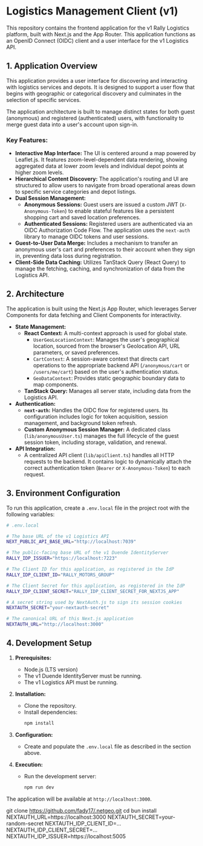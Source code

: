 # Logistics Management Client (v1)

This repository contains the frontend application for the v1 Rally Logistics platform, built with Next.js and the App Router. This application functions as an OpenID Connect (OIDC) client and a user interface for the v1 Logistics API.

## 1. Application Overview

This application provides a user interface for discovering and interacting with logistics services and depots. It is designed to support a user flow that begins with geographic or categorical discovery and culminates in the selection of specific services.

The application architecture is built to manage distinct states for both guest (anonymous) and registered (authenticated) users, with functionality to merge guest data into a user's account upon sign-in.

### Key Features:

-   **Interactive Map Interface:** The UI is centered around a map powered by Leaflet.js. It features zoom-level-dependent data rendering, showing aggregated data at lower zoom levels and individual depot points at higher zoom levels.
-   **Hierarchical Content Discovery:** The application's routing and UI are structured to allow users to navigate from broad operational areas down to specific service categories and depot listings.
-   **Dual Session Management:**
    -   **Anonymous Sessions:** Guest users are issued a custom JWT (`X-Anonymous-Token`) to enable stateful features like a persistent shopping cart and saved location preferences.
    -   **Authenticated Sessions:** Registered users are authenticated via an OIDC Authorization Code Flow. The application uses the `next-auth` library to manage OIDC tokens and user sessions.
-   **Guest-to-User Data Merge:** Includes a mechanism to transfer an anonymous user's cart and preferences to their account when they sign in, preventing data loss during registration.
-   **Client-Side Data Caching:** Utilizes TanStack Query (React Query) to manage the fetching, caching, and synchronization of data from the Logistics API.

## 2. Architecture

The application is built using the Next.js App Router, which leverages Server Components for data fetching and Client Components for interactivity.

-   **State Management:**
    -   **React Context:** A multi-context approach is used for global state.
        -   `UserGeoLocationContext`: Manages the user's geographical location, sourced from the browser's Geolocation API, URL parameters, or saved preferences.
        -   `CartContext`: A session-aware context that directs cart operations to the appropriate backend API (`/anonymous/cart` or `/users/me/cart`) based on the user's authentication status.
        -   `GeoDataContext`: Provides static geographic boundary data to map components.
    -   **TanStack Query:** Manages all server state, including data from the Logistics API.
-   **Authentication:**
    -   **`next-auth`:** Handles the OIDC flow for registered users. Its configuration includes logic for token acquisition, session management, and background token refresh.
    -   **Custom Anonymous Session Manager:** A dedicated class (`lib/anonymousUser.ts`) manages the full lifecycle of the guest session token, including storage, validation, and renewal.
-   **API Integration:**
    -   A centralized API client (`lib/apiClient.ts`) handles all HTTP requests to the backend. It contains logic to dynamically attach the correct authentication token (`Bearer` or `X-Anonymous-Token`) to each request.

## 3. Environment Configuration

To run this application, create a `.env.local` file in the project root with the following variables:

```bash
# .env.local

# The base URL of the v1 Logistics API
NEXT_PUBLIC_API_BASE_URL="http://localhost:7039"

# The public-facing base URL of the v1 Duende IdentityServer
RALLY_IDP_ISSUER="https://localhost:7223"

# The Client ID for this application, as registered in the IdP
RALLY_IDP_CLIENT_ID="RALLY_MOTORS_GROUP"

# The Client Secret for this application, as registered in the IdP
RALLY_IDP_CLIENT_SECRET="RALLY_IDP_CLIENT_SECRET_FOR_NEXTJS_APP"

# A secret string used by NextAuth.js to sign its session cookies
NEXTAUTH_SECRET="your-nextauth-secret"

# The canonical URL of this Next.js application
NEXTAUTH_URL="http://localhost:3000"
```

## 4. Development Setup

1.  **Prerequisites:**
    -   Node.js (LTS version)
    -   The v1 Duende IdentityServer must be running.
    -   The v1 Logistics API must be running.

2.  **Installation:**
    -   Clone the repository.
    -   Install dependencies:
        ```bash
        npm install
        ```

3.  **Configuration:**
    -   Create and populate the `.env.local` file as described in the section above.

4.  **Execution:**
    -   Run the development server:
        ```bash
        npm run dev
        ```

The application will be available at `http://localhost:3000`.

git clone https://github.com/fady17/.netgeo.git
cd 
bun install
NEXTAUTH_URL=https://localhost:3000
NEXTAUTH_SECRET=your-random-secret
NEXTAUTH_IDP_CLIENT_ID=...
NEXTAUTH_IDP_CLIENT_SECRET=...
NEXTAUTH_IDP_ISSUER=https://localhost:5005
